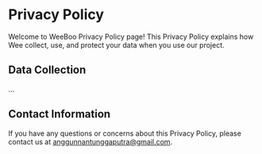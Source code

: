 # Privacy Policy

Welcome to WeeBoo Privacy Policy page! This Privacy Policy explains how Wee collect, use, and protect your data when you use our project.

## Data Collection

...

## Contact Information

If you have any questions or concerns about this Privacy Policy, please contact us at anggunnantunggaputra@gmail.com.
